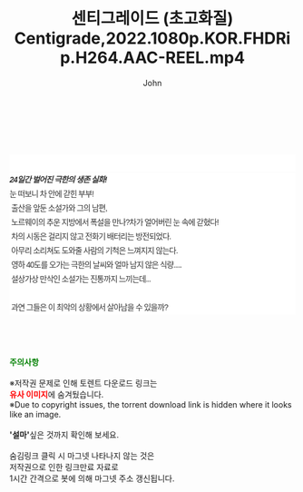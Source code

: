 ﻿---
layout: post
title:  "센티그레이드 (초고화질) Centigrade,2022.1080p.KOR.FHDRip.H264.AAC-REEL.mp4"
author: John
categories: [ 영화 ]
tags: [  ]
image:  
description: "센티그레이드 (초고화질) Centigrade,2022.1080p.KOR.FHDRip.H264.AAC-REEL.mp4 torrent 정보 공유"
toc: true
toc_sticky: true
---

<br>
<div class="view-img">
<a class="view_image" href="https://torrentmobile59.com/bbs/view_image.php?fn=%2Fdata%2Ffile%2Fmovie%2F1999782145_XOCUwMsK_3ad82614e350615ecb3668fd4bdfd30e12c93fd0.jpg" target="_blank"><img alt="" class="img-tag" content="https://torrentmobile59.com/data/file/movie/1999782145_XOCUwMsK_3ad82614e350615ecb3668fd4bdfd30e12c93fd0.jpg" itemprop="image" src="https://torrentmobile59.com/data/file/movie/1999782145_XOCUwMsK_3ad82614e350615ecb3668fd4bdfd30e12c93fd0.jpg"/></a><a class="view_image" href="https://torrentmobile59.com/bbs/view_image.php?fn=%2Fdata%2Ffile%2Fmovie%2F1999782145_d1Sea3UY_a07ecf0d9a8c1d07369d7a6bc4645b27643d3c3d.jpg" target="_blank"><img alt="" class="img-tag" content="https://torrentmobile59.com/data/file/movie/1999782145_d1Sea3UY_a07ecf0d9a8c1d07369d7a6bc4645b27643d3c3d.jpg" itemprop="image" src="https://torrentmobile59.com/data/file/movie/1999782145_d1Sea3UY_a07ecf0d9a8c1d07369d7a6bc4645b27643d3c3d.jpg"/></a></div><div class="view-content" itemprop="description">
<p><br/></p><div class="title_area" style="margin:0px 0px 9px;padding:0px;list-style:none;font-size:12px;font-family:'나눔고딕', NanumGothic, '돋움', Dotum, Helvetica, 'AppleSDGothicNeo-Medium', AppleGothic, sans-serif;height:30px;float:none;background-color:rgb(255,255,255);"><h4 class="h_story" style="margin:5px 10px 0px 0px;padding:0px;list-style:none;font-size:12px;font-family:'돋움', sans-serif;height:18px;width:49px;background:url(&quot;https://ssl.pstatic.net/static/movie/2020/10/h_tx_sp5.png&quot;) no-repeat 0px -17px;float:left;"><strong class="blind" style="margin:0px;padding:0px;list-style:none;font-size:0px;font-family:inherit;color:inherit;width:1px;height:1px;line-height:0;">줄거리</strong></h4></div><h5 class="h_tx_story" style="margin:-7px 0px 1px;padding:0px;list-style:none;font-size:14px;font-family:'나눔고딕', NanumGothic, Helvetica, sans-serif;color:rgb(51,51,51);background-image:url(&quot;https://ssl.pstatic.net/static/movie/2014/01/blank.gif&quot;);letter-spacing:-1px;line-height:25px;background-color:rgb(255,255,255);">24일간 벌어진 극한의 생존 실화!</h5><p class="con_tx" style="margin-top:-1px;margin-bottom:-6px;list-style:none;font-size:14px;font-family:'나눔고딕', NanumGothic, '돋움', Dotum, Helvetica, 'AppleSDGothicNeo-Medium', AppleGothic, sans-serif;color:rgb(51,51,51);background-image:url(&quot;https://ssl.pstatic.net/static/movie/2014/01/blank.gif&quot;);letter-spacing:-1px;line-height:25px;background-color:rgb(255,255,255);">눈 떠보니 차 안에 갇힌 부부!<br style="list-style:none;font-size:12px;font-family:'돋움', sans-serif;color:rgb(0,0,0);"/> 출산을 앞둔 소설가와 그의 남편,<br style="list-style:none;font-size:12px;font-family:'돋움', sans-serif;color:rgb(0,0,0);"/> 노르웨이의 추운 지방에서 폭설을 만나?차가 얼어버린 눈 속에 갇혔다!<br style="list-style:none;font-size:12px;font-family:'돋움', sans-serif;color:rgb(0,0,0);"/> 차의 시동은 걸리지 않고 전화기 배터리는 방전되었다.<br style="list-style:none;font-size:12px;font-family:'돋움', sans-serif;color:rgb(0,0,0);"/> 아무리 소리쳐도 도와줄 사람의 기척은 느껴지지 않는다.<br style="list-style:none;font-size:12px;font-family:'돋움', sans-serif;color:rgb(0,0,0);"/> 영하 40도를 오가는 극한의 날씨와 얼마 남지 않은 식량.....<br style="list-style:none;font-size:12px;font-family:'돋움', sans-serif;color:rgb(0,0,0);"/> 설상가상 만삭인 소설가는 진통까지 느끼는데...<br style="list-style:none;font-size:12px;font-family:'돋움', sans-serif;color:rgb(0,0,0);"/> <br style="list-style:none;font-size:12px;font-family:'돋움', sans-serif;color:rgb(0,0,0);"/> 과연 그들은 이 최악의 상황에서 살아남을 수 있을까?</p> </div>
    
<br><br><br>
<p data-ke-size="size16"><b><span style="color: green;">주의사항</span></b><br /><br />※저작권 문제로 인해 토렌트 다운로드 링크는<br /><b><span style="color: red;">유사 이미지</span></b>에 숨겨뒀습니다.<br />※Due to copyright issues, the torrent download link is hidden where it looks like an image.<br /><br /><b>'설마'</b>싶은 것까지 확인해 보세요.<br /><br />숨김링크 클릭 시 마그넷 나타나지 않는 것은<br />저작권으로 인한 링크만료 자료로<br />1시간 간격으로 봇에 의해 마그넷 주소 갱신됩니다.</p>

